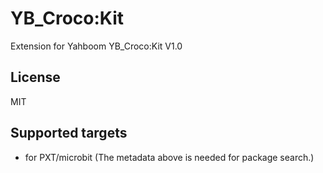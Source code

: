 # YB_Croco:Kit

Extension for Yahboom YB_Croco:Kit V1.0

## License

MIT

## Supported targets

* for PXT/microbit
(The metadata above is needed for package search.)
